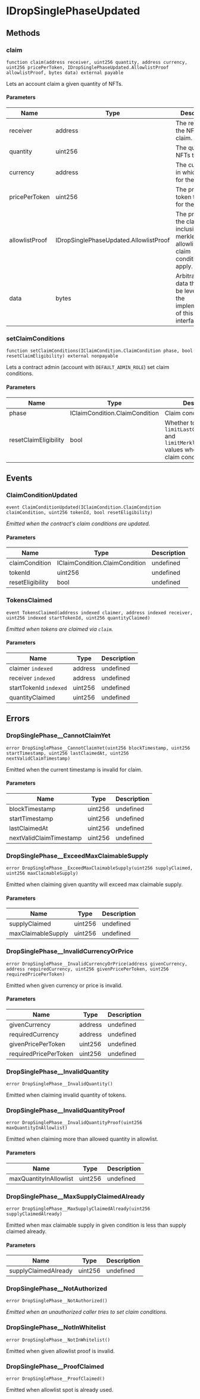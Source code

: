 # IDropSinglePhaseUpdated









## Methods

### claim

```solidity
function claim(address receiver, uint256 quantity, address currency, uint256 pricePerToken, IDropSinglePhaseUpdated.AllowlistProof allowlistProof, bytes data) external payable
```

Lets an account claim a given quantity of NFTs.



#### Parameters

| Name | Type | Description |
|---|---|---|
| receiver | address | The receiver of the NFTs to claim.
| quantity | uint256 | The quantity of NFTs to claim.
| currency | address | The currency in which to pay for the claim.
| pricePerToken | uint256 | The price per token to pay for the claim.
| allowlistProof | IDropSinglePhaseUpdated.AllowlistProof | The proof of the claimer&#39;s inclusion in the merkle root allowlist                                        of the claim conditions that apply.
| data | bytes | Arbitrary bytes data that can be leveraged in the implementation of this interface.

### setClaimConditions

```solidity
function setClaimConditions(IClaimCondition.ClaimCondition phase, bool resetClaimEligibility) external nonpayable
```

Lets a contract admin (account with `DEFAULT_ADMIN_ROLE`) set claim conditions.



#### Parameters

| Name | Type | Description |
|---|---|---|
| phase | IClaimCondition.ClaimCondition | Claim condition to set.
| resetClaimEligibility | bool | Whether to reset `limitLastClaimTimestamp` and                               `limitMerkleProofClaim` values when setting new                               claim condition.



## Events

### ClaimConditionUpdated

```solidity
event ClaimConditionUpdated(IClaimCondition.ClaimCondition claimCondition, uint256 tokenId, bool resetEligibility)
```



*Emitted when the contract&#39;s claim conditions are updated.*

#### Parameters

| Name | Type | Description |
|---|---|---|
| claimCondition  | IClaimCondition.ClaimCondition | undefined |
| tokenId  | uint256 | undefined |
| resetEligibility  | bool | undefined |

### TokensClaimed

```solidity
event TokensClaimed(address indexed claimer, address indexed receiver, uint256 indexed startTokenId, uint256 quantityClaimed)
```



*Emitted when tokens are claimed via `claim`.*

#### Parameters

| Name | Type | Description |
|---|---|---|
| claimer `indexed` | address | undefined |
| receiver `indexed` | address | undefined |
| startTokenId `indexed` | uint256 | undefined |
| quantityClaimed  | uint256 | undefined |



## Errors

### DropSinglePhase__CannotClaimYet

```solidity
error DropSinglePhase__CannotClaimYet(uint256 blockTimestamp, uint256 startTimestamp, uint256 lastClaimedAt, uint256 nextValidClaimTimestamp)
```

Emitted when the current timestamp is invalid for claim.



#### Parameters

| Name | Type | Description |
|---|---|---|
| blockTimestamp | uint256 | undefined |
| startTimestamp | uint256 | undefined |
| lastClaimedAt | uint256 | undefined |
| nextValidClaimTimestamp | uint256 | undefined |

### DropSinglePhase__ExceedMaxClaimableSupply

```solidity
error DropSinglePhase__ExceedMaxClaimableSupply(uint256 supplyClaimed, uint256 maxClaimableSupply)
```

Emitted when claiming given quantity will exceed max claimable supply.



#### Parameters

| Name | Type | Description |
|---|---|---|
| supplyClaimed | uint256 | undefined |
| maxClaimableSupply | uint256 | undefined |

### DropSinglePhase__InvalidCurrencyOrPrice

```solidity
error DropSinglePhase__InvalidCurrencyOrPrice(address givenCurrency, address requiredCurrency, uint256 givenPricePerToken, uint256 requiredPricePerToken)
```

Emitted when given currency or price is invalid.



#### Parameters

| Name | Type | Description |
|---|---|---|
| givenCurrency | address | undefined |
| requiredCurrency | address | undefined |
| givenPricePerToken | uint256 | undefined |
| requiredPricePerToken | uint256 | undefined |

### DropSinglePhase__InvalidQuantity

```solidity
error DropSinglePhase__InvalidQuantity()
```

Emitted when claiming invalid quantity of tokens.




### DropSinglePhase__InvalidQuantityProof

```solidity
error DropSinglePhase__InvalidQuantityProof(uint256 maxQuantityInAllowlist)
```

Emitted when claiming more than allowed quantity in allowlist.



#### Parameters

| Name | Type | Description |
|---|---|---|
| maxQuantityInAllowlist | uint256 | undefined |

### DropSinglePhase__MaxSupplyClaimedAlready

```solidity
error DropSinglePhase__MaxSupplyClaimedAlready(uint256 supplyClaimedAlready)
```

Emitted when max claimable supply in given condition is less than supply claimed already.



#### Parameters

| Name | Type | Description |
|---|---|---|
| supplyClaimedAlready | uint256 | undefined |

### DropSinglePhase__NotAuthorized

```solidity
error DropSinglePhase__NotAuthorized()
```



*Emitted when an unauthorized caller tries to set claim conditions.*


### DropSinglePhase__NotInWhitelist

```solidity
error DropSinglePhase__NotInWhitelist()
```

Emitted when given allowlist proof is invalid.




### DropSinglePhase__ProofClaimed

```solidity
error DropSinglePhase__ProofClaimed()
```

Emitted when allowlist spot is already used.





